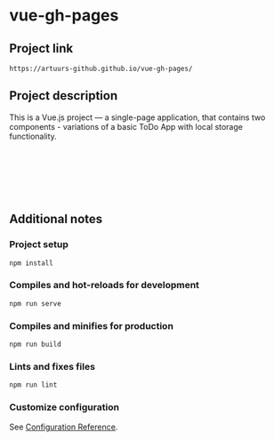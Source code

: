 # vue-gh-pages

## Project link
```
https://artuurs-github.github.io/vue-gh-pages/
```

## Project description

This is a Vue.js project — a single-page application, that contains two components - variations of a basic ToDo App with local storage functionality.

<br/>
<br/>
<br/>
<br/>
<br/>

## Additional notes

### Project setup
```
npm install
```

### Compiles and hot-reloads for development
```
npm run serve
```

### Compiles and minifies for production
```
npm run build
```

### Lints and fixes files
```
npm run lint
```

### Customize configuration
See [Configuration Reference](https://cli.vuejs.org/config/).

